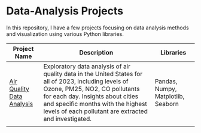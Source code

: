 # Data-Analysis Projects

In this repository, I have a few projects focusing on data analysis methods and visualization using various Python libraries.


| Project Name  | Description | Libraries
| ------------- | ------------- | -------------
| [Air Quality Data Analysis](https://github.com/dsygmz/Data-Analysis/tree/main/Air%20Quality%20Data%20Analysis)  | Exploratory data analysis of air quality data in the United States for all of 2023, including levels of Ozone, PM25, NO2, CO pollutants for each day. Insights about cities and specific months with the highest levels of each pollutant are extracted and investigated. | Pandas, Numpy, Matplotlib, Seaborn
|   |   |
